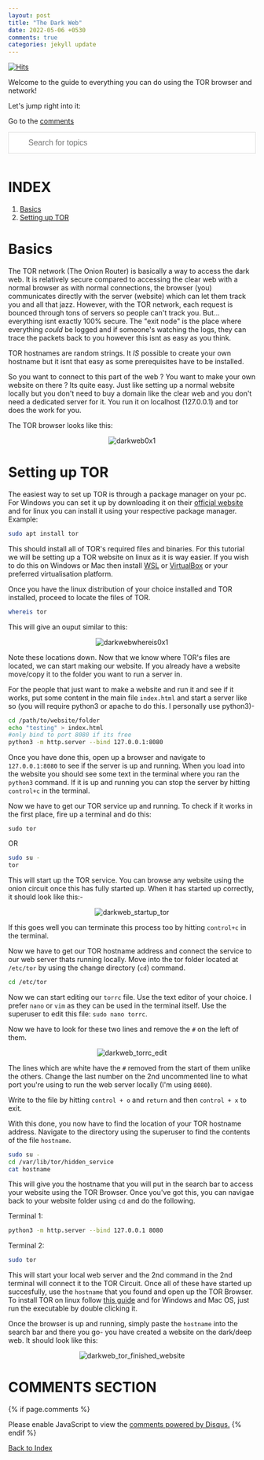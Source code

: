 ```yaml
---
layout: post
title: "The Dark Web"
date: 2022-05-06 +0530
comments: true
categories: jekyll update
---
```


<script>
function myFunction() {
  // Declare variables
  var input, filter, ul, li, a, i, txtValue;
  input = document.getElementById('myInput');
  filter = input.value.toUpperCase();
  ul = document.getElementById("myUL");
  li = ul.getElementsByTagName('li');

  // Loop through all list items, and hide those who don't match the search query
  for (i = 0; i < li.length; i++) {
    a = li[i].getElementsByTagName("a")[0];
    txtValue = a.textContent || a.innerText;
    if (txtValue.toUpperCase().indexOf(filter) > -1) {
      li[i].style.display = "";
    } else {
      li[i].style.display = "none";
    }
  }
}
</script>

<style>
#myInput {
  background-image: url('/css/searchicon.png'); /* Add a search icon to input */
  background-position: 10px 12px; /* Position the search icon */
  background-repeat: no-repeat; /* Do not repeat the icon image */
  width: 100%; /* Full-width */
  font-size: 16px; /* Increase font-size */
  padding: 12px 20px 12px 40px; /* Add some padding */
  border: 1px solid #ddd; /* Add a grey border */
  margin-bottom: 12px; /* Add some space below the input */
}

</style>

[![Hits](https://hits.seeyoufarm.com/api/count/incr/badge.svg?url=https%3A%2F%2Fgithub.com%2FFluffySnowman%2Ffluffysnowman.github.io&count_bg=%2379C83D&title_bg=%23555555&icon=&icon_color=%23E7E7E7&title=hits&edge_flat=false)](https://hits.seeyoufarm.com)

Welcome to the guide to everything you can do using the TOR browser and network!

Let's jump right into it:

Go to the [comments](#comments-section)

<div>

<input type="text" id="myInput" onkeyup="myFunction()" placeholder="Search for topics">

</div>

# INDEX 

<ol id="myUL">
    <li><a href="#basics">Basics</a></li> 
    <li><a href="#setting-up-tor">Setting up TOR</a></li>
</ol>

# Basics

The TOR network (The Onion Router) is basically a way to access the dark web. It is relatively secure compared to accessing the clear web with a normal browser as with normal connections, the browser (you) communicates directly with the server (website) which can let them track you and all that jazz. 
However, with the TOR network, each request is bounced through tons of servers so people can't track you.
But... everything isnt exactly 100% secure. The "exit node" is the place where everything <i>could</i> be logged and if someone's watching the logs, they can trace the packets back to you however this isnt as easy as you think. 

TOR hostnames are random strings. It <i>IS</i> possible to create your own hostname but it isnt that easy as some prerequisites have to be installed.

So you want to connect to this part of the web ? You want to make your own website on there ? Its quite easy. Just like setting up a normal website locally but you don't need to buy a domain like the clear web and you don't need a dedicated server for it. You run it on localhost (127.0.0.1) and tor does the work for you.

The TOR browser looks like this:

<p align="center">
<img src="/assets/pics/dark_web_0x1.PNG" alt="darkweb0x1">
</p>

# Setting up TOR

The easiest way to set up TOR is through a package manager on your pc. For Windows you can set it up by downloading it on their [official website](https://www.torproject.org/download/) and for linux you can install it using your respective package manager.
Example:

```bash
sudo apt install tor
```

This should install all of TOR's required files and binaries. For this tutorial we will be setting up a TOR website on linux as it is way easier. If you wish to do this on Windows or Mac then install [WSL](https://docs.microsoft.com/en-us/windows/wsl/install) or [VirtualBox](https://www.virtualbox.org/wiki/Downloads) or your preferred virtualisation platform.

Once you have the linux distribution of your choice installed and TOR installed, proceed to locate the files of TOR.

```bash
whereis tor
```

This will give an ouput similar to this:

<p align="center">
<img src="/assets/pics/dark_web_whereis0x1.PNG" alt="darkwebwhereis0x1">
</p>

Note these locations down.
Now that we know where TOR's files are located, we can start making our website. If you already have a website move/copy it to the folder you want to run a server in.

For the people that just want to make a website and run it and see if it works, put some content in the main file `index.html` and start a server like so (you will require python3 or apache to do this. I personally use python3)-

```bash
cd /path/to/website/folder
echo "testing" > index.html
#only bind to port 8080 if its free
python3 -m http.server --bind 127.0.0.1:8080
```

Once you have done this, open up a browser and navigate to `127.0.0.1:8080` to see if the server is up and running. When you load into the website you should see some text in the terminal where you ran the `python3` command.
If it is up and running you can stop the server by hitting `control+c` in the terminal.

Now we have to get our TOR service up and running.
To check if it works in the first place, fire up a terminal and do this:

`sudo tor`

OR

```bash
sudo su -
tor
```

This will start up the TOR service. You can browse any website using the onion circuit once this has fully started up. When it has started up correctly, it should look like this:-

<p align="center">
<img src="/assets/pics/dark_web_startup_tor.PNG" alt="darkweb_startup_tor">
</p>

If this goes well you can terminate this process too by hitting `control+c` in the terminal.

Now we have to get our TOR hostname address and connect the service to our web server thats running locally. Move into the tor folder located at `/etc/tor` by using the change directory (`cd`) command.

```bash
cd /etc/tor
```

Now we can start editing our `torrc` file. Use the text editor of your choice. I prefer `nano` or `vim` as they can be used in the terminal itself. Use the superuser to edit this file: `sudo nano torrc`.

Now we have to look for these two lines and remove the `#` on the left of them.

<p align="center">
<img src="/assets/pics/dark_web_torrc_editing.PNG" alt="darkweb_torrc_edit">
</p>

The lines which are white have the `#` removed from the start of them unlike the others. Change the last number on the 2nd uncommented line to what port you're using to run the web server locally (I'm using `8080`).

Write to the file by hitting `control + o` and `return` and then `control + x` to exit.

With this done, you now have to find the location of your TOR hostname address. Navigate to the directory using the superuser to find the contents of the file `hostname`.

```bash
sudo su -
cd /var/lib/tor/hidden_service
cat hostname
```

This will give you the hostname that you will put in the search bar to access your website using the TOR Browser. Once you've got this, you can navigae back to your website folder using `cd` and do the following.

Terminal 1:
```bash
python3 -m http.server --bind 127.0.0.1 8080
```

Terminal 2:
```bash
sudo tor
```

This will start your local web server and the 2nd command in the 2nd terminal will connect it to the TOR Circuit. Once all of these have started up succesfully, use the `hostname` that you found and open up the TOR Browser. To install TOR on linux follow [this guide](https://tb-manual.torproject.org/installation/) and for Windows and Mac OS, just run the executable by double clicking it.

Once the browser is up and running, simply paste the `hostname` into the search bar and there you go- you have created a website on the dark/deep web.
It should look like this:

<p align="center">
<img src="/assets/pics/dark_web_finished_tor_site_0x1.PNG" alt="darkweb_tor_finished_website">
</p>




# COMMENTS SECTION

{% if page.comments %}

<div id="disqus_thread"></div>
<script>
    (function() { 
    var d = document, s = d.createElement('script');
    s.src = 'https://fluffysnowman.disqus.com/embed.js';
    s.setAttribute('data-timestamp', +new Date());
    (d.head || d.body).appendChild(s);
    })();
</script>
<noscript>Please enable JavaScript to view the <a href="https://disqus.com/?ref_noscript">comments powered by Disqus.</a></noscript>
{% endif %}

[Back to Index](#index)

